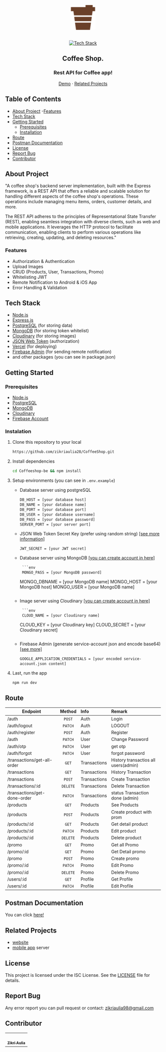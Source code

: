 <div align='center'>

<img src="./public//icon-coffee.svg" alt="Logo" width="80" height="80">

<br/>
<br/>

[![Tech Stack](https://skillicons.dev/icons?i=nodejs,express,mongodb,postgres,vercel,firebase)](#tech-stack)

<h2>Coffee Shop.</h2>
<h3 align="center">Rest API for Coffee app!</h3>

[Demo](https://webcoffee-api.vercel.app/) · [Related Projects](#related-projects)

</div>

## Table of Contents

- [About Project](#about-Project) -[Features](#features)
- [Tech Stack](#tech-stack)
- [Getting Started](#getting-started)
  - [Prerequisites](#prerequisites)
  - [Installation](#installation)
- [Route](#route)
- [Postman Documentation](#postman-documentation)
- [License](#license)
- [Report Bug](#report-bug)
- [Contributor](#contributor)

## About Project

"A coffee shop's backend server implementation, built with the Express framework, is a REST API that offers a reliable and scalable solution for handling different aspects of the coffee shop's operations. These operations include managing menu items, orders, customer details, and more.

The REST API adheres to the principles of Representational State Transfer (REST), enabling seamless integration with diverse clients, such as web and mobile applications. It leverages the HTTP protocol to facilitate communication, enabling clients to perform various operations like retrieving, creating, updating, and deleting resources."

### Features

- Authorization & Authentication
- Upload Images
- CRUD (Products, User, Transactions, Promo)
- Whitelisting JWT
- Remote Notification to Android & iOS App
- Error Handling & Validation

## Tech Stack

- [Node.js](https://nodejs.org/)
- [Express.js](https://expressjs.com/)
- [PostgreSQL](https://www.postgresql.org/) (for storing data)
- [MongoDB](https://www.mongodb.com/) (for storing token whitelist)
- [Cloudinary](https://cloudinary.com/) (for storing images)
- [JSON Web Token](https://jwt.io/) (authorization)
- [Vercel](https://vercel.com/) (for deploying)
- [Firebase Admin](https://github.com/firebase/firebase-admin-node) (for sending remote notification)
- and other packages (you can see in package.json)

## Getting Started

### Prerequisites

- [Node.js](https://nodejs.org/)
- [PostgreSQL](https://www.postgresql.org/)
- [MongoDB](https://www.mongodb.com/)
- [Cloudinary](https://cloudinary.com/)
- [Firebase Account](https://firebase.google.com/)

### Instalation

1.  Clone this repository to your local

    ```bash
    https://github.com/zikriaulia28/CoffeeShop.git
    ```

2.  Install dependencies

    ```bash
    cd Coffeeshop-be && npm install
    ```

3.  Setup environments (you can see in `.env.example`)

    - Database server using postgreSQL

      ```env
      DB_HOST = [your database host]
      DB_NAME = [your database name]
      DB_PORT = [your database port]
      DB_USER = [your database username]
      DB_PASS = [your database password]
      SERVER_PORT = [your server port]
      ```

    - JSON Web Token Secret Key (prefer using random string) [[see more information]](<https://jwt.io/introduction>)

      ```env
      JWT_SECRET = [your JWT secret]
      ```

    - Database server using MongoDB [[you can create account in here]](<https://mongodb.com>)

           ```env
           MONGO_PASS = [your MongoDB password]

      MONGO_DBNAME = [your MongoDB name]
      MONGO_HOST = [your MongoDB host]
      MONGO_USER = [your MongoDB name]

      ```

      ```

    - Image server using Cloudinary [[you can create account in here]](<https://cloudinary.com/>)

           ```env
           CLOUD_NAME = [your Cloudinary name]

      CLOUD_KEY = [your Cloudinary key]
      CLOUD_SECRET = [your Cloudinary secret]

      ```

      ```

    - Firebase Admin (generate service-account json and encode base64) [[see more]](<https://firebase.google.com/docs/admin/setup#initialize_the_sdk_in_non-google_environments>)

      ```env
      GOOGLE_APPLICATION_CREDENTIALS = [your encoded service-account.json content]
      ```

4.  Last, run the app

    ```bash
    npm run dev
    ```

## Route

| Endpoint                     |  Method  | Info         | Remark                               |
| ---------------------------- | :------: | :----------- | :----------------------------------- |
| /auth                        |  `POST`  | Auth         | Login                                |
| /auth/logout                 | `PATCH`  | Auth         | LOGOUT                               |
| /auth/register               |  `POST`  | Auth         | Register                             |
| /auth                        | `PATCH`  | User         | Change Password                      |
| /auth/otp                    | `PATCH`  | User         | get otp                              |
| /auth/forgot                 | `PATCH`  | User         | forgot password                      |
| /transactions/get-all-order  |  `GET`   | Transactions | History transactios all users(admin) |
| /transactions                |  `GET`   | Transactions | History Transaction                  |
| /transactions                |  `POST`  | Transactions | Create Transaction                   |
| /transactions/:id            | `DELETE` | Transactions | Delete Transaction                   |
| /transactions/get-done-order | `PATCH`  | Transactions | status Transaction done (admin)      |
| /products                    |  `GET`   | Products     | See Products                         |
| /products                    |  `POST`  | Products     | Create product with prom             |
| /products/:id                |  `GET`   | Products     | Get detail product                   |
| /products/:id                | `PATCH`  | Products     | Edit product                         |
| /products/:id                | `DELETE` | Products     | Delete product                       |
| /promo                       |  `GET`   | Promo        | Get all Promo                        |
| /promo/:id                   |  `GET`   | Promo        | Get Detail promo                     |
| /promo                       |  `POST`  | Promo        | Create promo                         |
| /promo/:id                   | `PATCH`  | Promo        | Edit Promo                           |
| /promo/:id                   | `DELETE` | Promo        | Delete Promo                         |
| /users/:id                   |  `GET`   | Profile      | Get Profile                          |
| /users/:id                   | `PATCH`  | Profile      | Edit Profile                         |

## Postman Documentation

You can click [here!](https://documenter.getpostman.com/view/26102451/2s93saZsdr#f5ff7f36-a217-4640-b9f0-87d14b6e95c6)

## Related Projects

- [website](https://github.com/zikriaulia28/Coffeshop-fe)
- [mobile app](https://github.com/zikriaulia28/CoffeeShop-Mobile) server

## License

This project is licensed under the ISC License. See the [LICENSE](LICENSE) file for details.

## Report Bug

Any error report you can pull request
or contact: <zikriaulia98@gmail.com>

## Contributor

  <table>
    <tr>
      <td >
        <a href="https://github.com/zikriaulia28">
          <img width="100" src="https://avatars.githubusercontent.com/u/103765843?v=4" alt=""><br/> 
          <div align="center">
          <sub><b>Zikri Aulia</b></sub>
          </div>
        </a>
        </td>
    </tr>
  </table>
